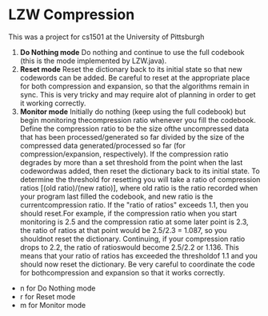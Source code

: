 # LZW Compression
This was a project for cs1501 at the University of Pittsburgh
1. **Do Nothing mode** Do nothing and continue to use the full codebook (this is the mode implemented by LZW.java).
2. **Reset mode** Reset the dictionary back to its initial state so that new codewords can be added. Be careful to reset at the appropriate place for both compression and expansion, so that the algorithms remain in sync. This is very tricky and may require alot of planning in order to get it working correctly.
3. **Monitor mode** Initially do nothing (keep using the full codebook) but begin monitoring thecompression ratio whenever you fill the codebook. Define the compression ratio to be the size ofthe uncompressed data that has been processed/generated so far divided by the size of the compressed data generated/processed so far (for compression/expansion, respectively). If the compression ratio degrades by more than a set threshold from the point when the last codewordwas added, then reset the dictionary back to its initial state. To determine the threshold for resetting you will take a ratio of compression ratios [(old ratio)/(new ratio)], where old ratio is the ratio recorded when your program last filled the codebook, and new ratio is the currentcompression ratio. If the "ratio of ratios" exceeds 1.1, then you should reset.For example, if the compression ratio when you start monitoring is 2.5 and the compression ratio at some later point is 2.3, the ratio of ratios at that point would be 2.5/2.3 = 1.087, so you shouldnot reset the dictionary. Continuing, if your compression ratio drops to 2.2, the ratio of ratioswould become 2.5/2.2 or 1.136. This means that your ratio of ratios has exceeded the thresholdof 1.1 and you should now reset the dictionary. Be very careful to coordinate the code for bothcompression and expansion so that it works correctly.
- n for Do Nothing mode
- r for Reset mode
- m for Monitor mode 
